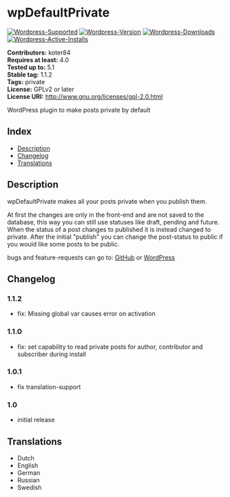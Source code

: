# wpDefaultPrivate 
[![Wordpress-Supported](https://img.shields.io/wordpress/v/wpdefaultprivate.svg)](https://wordpress.org/plugins/wpdefaultprivate/)
[![Wordpress-Version](https://img.shields.io/wordpress/plugin/v/wpdefaultprivate.svg)](https://wordpress.org/plugins/wpdefaultprivate/)
[![Wordpress-Downloads](https://img.shields.io/wordpress/plugin/dt/wpdefaultprivate.svg)](https://wordpress.org/plugins/wpdefaultprivate/)
[![Wordpress-Active-Installs](https://img.shields.io/wordpress/plugin/installs/wpdefaultprivate.svg)](https://wordpress.org/plugins/wpdefaultprivate/)

**Contributors:** koter84  
**Requires at least:** 4.0  
**Tested up to:** 5.1  
**Stable tag:** 1.1.2  
**Tags:** private  
**License:** GPLv2 or later  
**License URI:** http://www.gnu.org/licenses/gpl-2.0.html  

WordPress plugin to make posts private by default

## Index 

* [Description](#description)
* [Changelog](#changelog)
* [Translations](#translations)

## Description 

wpDefaultPrivate makes all your posts private when you publish them.

At first the changes are only in the front-end and are not saved to the database, this way you can still use statuses like draft, pending and future.
When the status of a post changes to published it is instead changed to private. After the initial "publish" you can change the post-status to public if you would like some posts to be public.

bugs and feature-requests can go to: [GitHub](https://github.com/koter84/wpDefaultPrivate/issues) or [WordPress](https://wordpress.org/support/plugin/wpdefaultprivate)

## Changelog 

### 1.1.2 
* fix: Missing global var causes error on activation

### 1.1.0 
* fix: set capability to read private posts for author, contributor and subscriber during install

### 1.0.1 
* fix translation-support

### 1.0 
* initial release

## Translations 

* Dutch
* English
* German
* Russian
* Swedish
